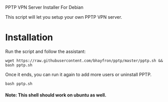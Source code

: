PPTP VPN Server Installer For Debian

This script will let you setup your own PPTP VPN server. 

# Installation

Run the script and follow the assistant:

`wget https://raw.githubusercontent.com/bhayfron/pptp/master/pptp.sh && bash pptp.sh`

Once it ends, you can run it again to add more users or uninstall PPTP.

`bash pptp.sh`

#### Note: This shell should work on ubuntu as well.
